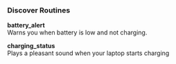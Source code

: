 ### Discover Routines

**battery_alert**  
Warns you when battery is low and not charging.

**charging_status**  
Plays a pleasant sound when your laptop starts charging
